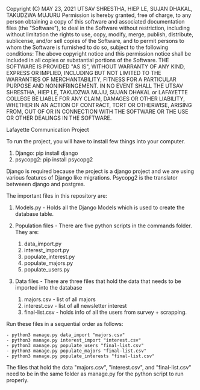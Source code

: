 Copyright (C) MAY 23, 2021 UTSAV SHRESTHA, HIEP LE, SUJAN DHAKAL, TAKUDZWA MUJURU
Permission is hereby granted, free of charge, to any person obtaining a copy of this software and associated documentation files (the "Software"), to deal in the Software without restriction, including without limitation the rights to use, copy, modify, merge, publish, distribute, sublicense, and/or sell copies of the Software, and to permit persons to whom the Software is furnished to do so, subject to the following conditions:
The above copyright notice and this permission notice shall be included in all copies or substantial portions of the Software.
THE SOFTWARE IS PROVIDED "AS IS", WITHOUT WARRANTY OF ANY KIND, EXPRESS OR IMPLIED, INCLUDING BUT NOT LIMITED TO THE WARRANTIES OF MERCHANTABILITY, FITNESS FOR A PARTICULAR PURPOSE AND NONINFRINGEMENT. IN NO EVENT SHALL THE UTSAV SHRESTHA, HIEP LE, TAKUDZWA MUJU, SUJAN DHAKAL or LAFAYETTE COLLEGE BE LIABLE FOR ANY CLAIM, DAMAGES OR OTHER LIABILITY, WHETHER IN AN ACTION OF CONTRACT, TORT OR OTHERWISE, ARISING FROM, OUT OF OR IN CONNECTION WITH THE SOFTWARE OR THE USE OR OTHER DEALINGS IN THE SOFTWARE.

Lafayette Communication Project

To run the project, you will have to install few things into your computer. 

1) Django: pip install django
2) psycopg2: pip install psycopg2

Django is required because the project is a django project and we are using various features of
Django like migrations. Psycopg2 is the translator betweeen django and postgres. 

The important files in this repository are:

1) Models.py - Holds all the Django Models which is used to create the database table. 

2) Population files - There are five python scripts in the commands folder. They are:
	1) data_import.py 
	2) interest_import.py
	3) populate_interest.py
	4) populate_majors.py
	5) populate_users.py

3) Data files - There are three files that hold the data that needs to be imported into the database
	1) majors.csv - list of all majors
	2) interest.csv - list of all newsletter interest
	3) final-list.csv - holds info of all the users from survey + scrapping.

Run these files in a sequential order as follows:

    - python3 manage.py data_import "majors.csv"
    - python3 manage.py interest_import "interest.csv"
    - python3 manage.py populate_users "final-list.csv"
    - python3 manage.py populate_majors "final-list.csv"
    - python3 manage.py populate_interests "final-list.csv"

The files that hold the data "majors.csv", "interest.csv", and "final-list.csv" need to be in
the same folder as manage.py for the python script to run properly. 

